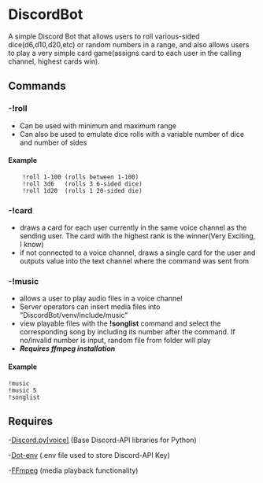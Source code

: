 # DiscordBot
A simple Discord Bot that allows users to roll various-sided dice(d6,d10,d20,etc) or random numbers in a range, and also allows users to play a very simple card game(assigns card to each user in the calling channel, highest cards win).

## Commands

### -!roll
- Can be used with minimum and maximum range
- Can also be used to emulate dice rolls with a variable number of dice and number of sides      
#### Example
		!roll 1-100 (rolls between 1-100)
		!roll 3d6   (rolls 3 6-sided dice)
		!roll 1d20  (rolls 1 20-sided die)
### -!card
- draws a card for each user currently in the same voice channel as the sending user. The card with the highest rank is the winner(Very Exciting, I know)
- if not connected to a voice channel, draws a single card for the user and outputs value into the text channel where the command was sent from
        
### -!music
- allows a user to play audio files in a voice channel
- Server operators can insert media files into "DiscordBot/venv/include/music"
- view playable files with the **!songlist** command and select the corresponding song by including its number after the command. If no/invalid number is    input, random file from folder will play
- ***Requires ffmpeg installation***        
#### Example 
    !music
    !music 5
    !songlist
## Requires
-[Discord.py[voice]](https://discordpy.readthedocs.io/en/latest)
	(Base Discord-API libraries for Python)
  
-[Dot-env](https://pypi.org/project/python-dotenv)
	(.env file used to store Discord-API Key)
  
-[FFmpeg](https://ffmpeg.org/)
 (media playback functionality)
	
